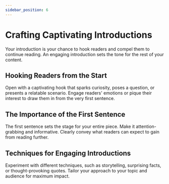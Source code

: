 ```yaml
---
sidebar_position: 6
---
```


# Crafting Captivating Introductions 

Your introduction is your chance to hook readers and compel them to continue reading. An engaging introduction sets the tone for the rest of your content. 

## Hooking Readers from the Start 

Open with a captivating hook that sparks curiosity, poses a question, or presents a relatable scenario. Engage readers' emotions or pique their interest to draw them in from the very first sentence. 

## The Importance of the First Sentence 

The first sentence sets the stage for your entire piece. Make it attention-grabbing and informative. Clearly convey what readers can expect to gain from reading further. 

## Techniques for Engaging Introductions 

Experiment with different techniques, such as storytelling, surprising facts, or thought-provoking quotes. Tailor your approach to your topic and audience for maximum impact. 